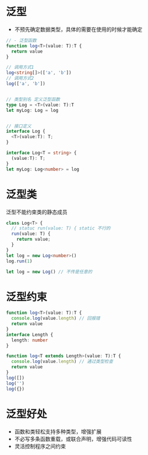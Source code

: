 # 泛型
- 不预先确定数据类型，具体的需要在使用的时候才能确定
```ts
// - 泛型函数
function log<T>(value: T):T {
  return value
}

// 调用方式1
log<string[]>(['a', 'b'])
// 调用方式2
log(['a', 'b'])


// 类型别名 定义泛型函数
type Log = <T>(value: T):T
let myLog: Log = log


// 接口定义
interface Log {
  <T>(value:T): T;
}

interface Log<T = string> {
  (value:T): T;
}
let myLog: Log<number> = log
```


# 泛型类
泛型不能约束类的静态成员
```ts
class Log<T> {
  // statuc run(value: T) { static 不行的
  run(value: T) {
    return value;
  }
}
let log = new Log<number>()
log.run(1)

let log = new Log() // 不传是任意的
```


# 泛型约束
```ts
function log<T>(value: T):T {
  console.log(value.length) // 回报错
  return value
}
interface Length {
  length: number
}

function log<T extends Length>(value: T):T {
  console.log(value.length) // 通过类型检查
  return value
}
log([])
log('')
log({})
```

# 泛型好处
- 函数和类轻松支持多种类型，增强扩展
- 不必写多条函数重载，或联合声明，增强代码可读性
- 灵活控制程序之间约束